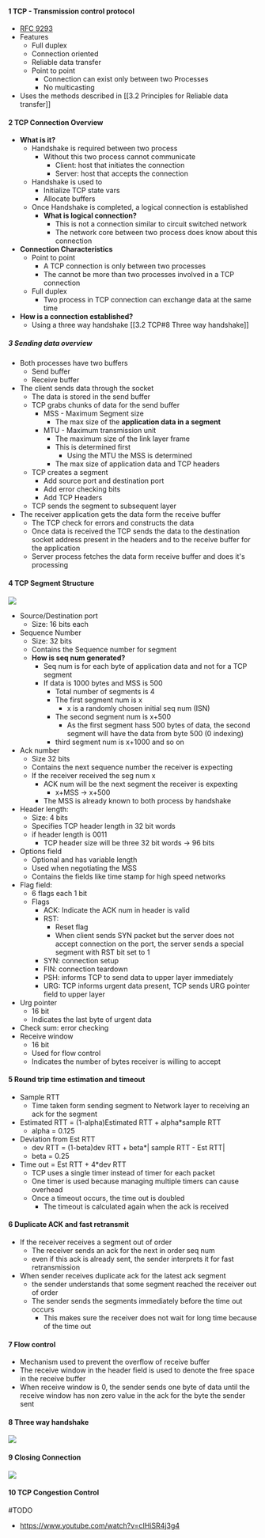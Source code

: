 
#### 1 TCP - Transmission control protocol
- [RFC 9293](https://datatracker.ietf.org/doc/html/rfc9293)
- Features
	- Full duplex
	- Connection oriented
	- Reliable data transfer
	- Point to point
		- Connection can exist only between two Processes
		- No multicasting 
- Uses the methods described in [[3.2 Principles for Reliable data transfer]]

#### 2 TCP Connection Overview
- **What is it?**
	- Handshake is required between two process
		- Without this two process cannot communicate
			- Client: host that initiates the connection
			- Server: host that accepts the connection
	- Handshake is used to 
		- Initialize TCP state vars
		- Allocate buffers  
	- Once Handshake is completed, a logical connection is established
		- **What is logical connection?**
			- This is not a connection similar to circuit switched network 
			- The network core between two process does know about this connection
- **Connection Characteristics**
	- Point to point
		- A TCP connection is only between two processes
		- The cannot be more than two processes involved in a TCP connection
	- Full duplex
		- Two process in TCP connection can exchange data at the same time
- **How is a connection established?**
	- Using  a three way handshake [[3.2 TCP#8 Three way handshake]]

##### 3 Sending data overview
- Both processes have two buffers
	- Send buffer
	- Receive buffer
- The client sends data through the socket
	- The data is stored in the send buffer
	- TCP grabs chunks of data for the send buffer
		- MSS - Maximum Segment size
			- The max size of the **application data in a segment**
		- MTU - Maximum transmission unit
			- The maximum size of the link layer frame
			- This is determined first
				- Using the MTU the MSS is determined
			- The max size of application data and TCP headers 
	- TCP creates a segment
		- Add source port and destination port
		- Add error checking bits
		- Add TCP Headers
	- TCP sends the segment to subsequent layer
- The receiver application gets the data form the receive buffer
	- The TCP check for errors and constructs the data 
	- Once data is received the TCP sends the data to the destination socket address present in the headers and to the receive buffer for the application
	- Server process fetches  the data form receive buffer and does it's processing

#### 4 TCP Segment Structure
![](./Attachments/Images/tcp_segment.png)
- Source/Destination port
	- Size: 16 bits each
- Sequence Number
	- Size: 32 bits
	- Contains the Sequence number for segment
	- **How is seq num generated?**
		- Seq num is for each byte of application data and not for a TCP segment
		- If data is 1000 bytes and MSS is 500
			- Total number of segments is 4
			- The first segment num is x
				- x is a randomly chosen initial seq num (ISN)
			- The second segment num is x+500
				- As the first segment hass 500 bytes of data, the second segment will have the data from byte 500 (0 indexing)
			- third segment num is x+1000 and so on
- Ack number
	- Size 32 bits
	- Contains the next sequence number the receiver is expecting
	- If the receiver received the seg num x
		- ACK num will be  the next segment the receiver is expexting
			- x+MSS -> x+500
		- The MSS is already known to both process by handshake 
- Header length:
	- Size: 4 bits
	- Specifies TCP header length in 32 bit words
	- if header length is 0011
		- TCP header size will be three 32 bit words -> 96 bits
- Options field
	- Optional and has variable length 
	- Used when negotiating the MSS
	- Contains the fields like time stamp for high speed networks
- Flag field: 
	- 6 flags each 1 bit
	- Flags
		- ACK: Indicate the ACK num in header is valid
		- RST: 
			- Reset flag
			- When client sends SYN packet but the server does not accept connection on the port, the server sends a special segment with RST bit set to 1
		- SYN: connection setup
		- FIN: connection teardown
		- PSH: informs TCP to send data to upper layer immediately
		- URG:  TCP informs urgent data present, TCP sends URG pointer field to upper layer
- Urg pointer
	- 16 bit 
	- Indicates the last byte of urgent data
- Check sum: error checking
- Receive window
	- 16 bit 
	- Used for flow control
	- Indicates the number of bytes receiver is willing to accept

#### 5 Round trip time estimation and timeout
- Sample RTT
	- Time taken form sending segment to Network layer to receiving an ack for the segment
- Estimated RTT = (1-alpha)Estimated RTT + alpha\*sample RTT 
	- alpha = 0.125
- Deviation from Est RTT
	- dev RTT = (1-beta)dev RTT + beta\*| sample RTT - Est RTT|
	- beta = 0.25
- Time out = Est RTT + 4\*dev RTT
	- TCP uses a single timer instead of timer for each packet
	- One timer is used because managing multiple timers can cause overhead
	- Once a timeout occurs, the time out is doubled
		- The timeout is calculated again when the ack is received

#### 6 Duplicate ACK and fast retransmit
- If the receiver receives a segment out of order
	- The receiver sends an ack for the next in order seq num 
	- even if this ack is already sent, the sender interprets it for fast retransmission
- When sender receives duplicate ack for the latest ack segment
	- the sender understands that some segment reached the receiver out of order
	- The sender sends the segments immediately before the time out occurs
		- This makes sure the receiver does not wait for long time because of the time out

#### 7 Flow control
- Mechanism used to prevent the overflow of receive buffer
- The receive window in the header field is used to denote the free space in the receive buffer
- When receive window is 0, the sender sends one byte of data until the receive window has non zero value in the ack for the byte the sender sent

#### 8 Three way handshake
![](./Attachments/Images/tcp_three_way_handshake.png)

#### 9 Closing Connection
![](./Attachments/Images/tcp_closing_connection.png)

#### 10 TCP Congestion Control
#TODO 
- https://www.youtube.com/watch?v=cIHiSR4j3g4
